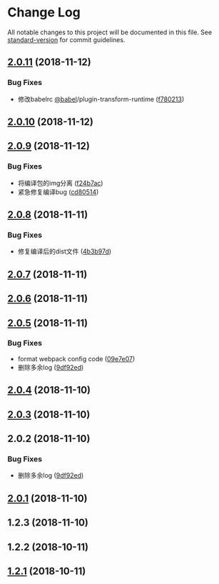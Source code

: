 # Change Log

All notable changes to this project will be documented in this file. See [standard-version](https://github.com/conventional-changelog/standard-version) for commit guidelines.

<a name="2.0.11"></a>
## [2.0.11](https://github.com/yang657850144/vue-message/compare/v2.0.10...v2.0.11) (2018-11-12)


### Bug Fixes

* 修改babelrc [@babel](https://github.com/babel)/plugin-transform-runtime ([f780213](https://github.com/yang657850144/vue-message/commit/f780213))



<a name="2.0.10"></a>
## [2.0.10](https://github.com/yang657850144/vue-message/compare/v2.0.9...v2.0.10) (2018-11-12)



<a name="2.0.9"></a>
## [2.0.9](https://github.com/yang657850144/vue-message/compare/v2.0.8...v2.0.9) (2018-11-12)


### Bug Fixes

* 将编译包的img分离 ([f24b7ac](https://github.com/yang657850144/vue-message/commit/f24b7ac))
* 紧急修复编译bug ([cd80514](https://github.com/yang657850144/vue-message/commit/cd80514))



<a name="2.0.8"></a>
## [2.0.8](https://github.com/yang657850144/vue-message/compare/v2.0.7...v2.0.8) (2018-11-11)


### Bug Fixes

* 修复编译后的dist文件 ([4b3b97d](https://github.com/yang657850144/vue-message/commit/4b3b97d))



<a name="2.0.7"></a>
## [2.0.7](https://github.com/yang657850144/vue-message/compare/v2.0.6...v2.0.7) (2018-11-11)



<a name="2.0.6"></a>
## [2.0.6](https://github.com/yang657850144/vue-message/compare/v2.0.5...v2.0.6) (2018-11-11)



<a name="2.0.5"></a>
## [2.0.5](https://github.com/yang657850144/vue-message/compare/v2.0.1...v2.0.5) (2018-11-11)


### Bug Fixes

* format webpack config code ([09e7e07](https://github.com/yang657850144/vue-message/commit/09e7e07))
* 删除多余log ([9df92ed](https://github.com/yang657850144/vue-message/commit/9df92ed))



<a name="2.0.4"></a>
## [2.0.4](https://github.com/yang657850144/vue-message/compare/v2.0.3...v2.0.4) (2018-11-10)



<a name="2.0.3"></a>
## [2.0.3](https://github.com/yang657850144/vue-message/compare/v2.0.2...v2.0.3) (2018-11-10)



<a name="2.0.2"></a>
## 2.0.2 (2018-11-10)


### Bug Fixes

* 删除多余log ([9df92ed](https://github.com/yang657850144/vue-message/commit/9df92ed))



<a name="2.0.1"></a>
## [2.0.1](https://github.com/yang657850144/vue-message/compare/v1.2.3...v2.0.1) (2018-11-10)



<a name="1.2.3"></a>
## 1.2.3 (2018-11-10)



<a name="1.2.2"></a>
## 1.2.2 (2018-10-11)



<a name="1.2.1"></a>
## [1.2.1](https://github.com/yang657850144/vue-message/compare/v1.0.2...v1.2.1) (2018-10-11)

